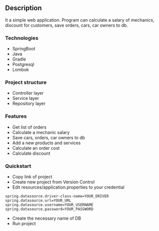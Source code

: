 
## Description

It a simple web application. Program can calculate a salary of mechanics, discount for customers, save orders, cars, car owners to db.

### Technologies

- SpringBoot
- Java
- Gradle
- Postgresql
- Lombok

### Project structure

- Controller layer
- Service layer
- Repository layer

### Features

- Get list of orders
- Calculate a mechanic salary
- Save cars, orders, car owners to db
- Add a new products and services
- Calculate an order cost
- Calculate discount

### Quickstart

- Copy link of project
- Create new project from Version Control
- Edit resources/application.properties to your credential

`spring.datasource.driver-class-name=YOUR_DRIVER`
`spring.datasource.url=YOUR_URL`
`spring.datasource.username=YOUR_USERNAME`
`spring.datasource.password=YOUR_PASSWORD`

- Create the necessary name of DB
- Run project
